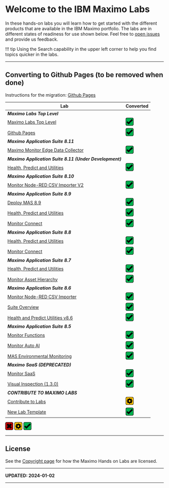 # Welcome to the IBM Maximo Labs

In these hands-on labs you will learn how to get started with the different products that are available in the IBM Maximo 
portfolio.  The labs are in different states of readiness for use shown below. Feel free to [open issues](https://github.com/IBM/monitor-hands-on-lab/issues/new) and provide us feedback.

!!! tip
    Using the Search capability in the upper left corner to help you find topics quicker in the labs.

---

## Converting to Github Pages (to be removed when done)


Instructions for the migration: [Github Pages](github_pages/)  

| Lab                                                                    | Converted  |
|------------------------------------------------------------------------|------------|
| ***Maximo Labs Top Level***                                            | |
| [Maximo Labs Top Level](./)                                            | ![Ready](img/ready_small.png)|
| [Github Pages](github_pages/)                                          | ![Ready](img/ready_small.png)|
| ***Maximo Application Suite 8.11***                                    | |
| [Maximo Monitor Edge Data Collector](edc_8.11/)                        | ![Ready](img/ready_small.png)|
| ***Maximo Application Suite 8.11 (Under Development)***                | |
| [Health, Predict and Utilities](apm_8.11/)                             | ![Ready](img/ready_small.png)|
| ***Maximo Application Suite 8.10***                                    | |
| [Monitor Node-RED CSV Importer V2](monitor_nodered_csv_importer_2.0/)  | ![Ready](img/ready_small.png)|
| ***Maximo Application Suite 8.9***                                     | |
| [Deploy MAS 8.9](ocp_8.9/)                                             | ![Ready](img/ready_small.png)|
| [Health, Predict and Utilities](apm_8.9/)                              | ![Ready](img/ready_small.png)|
| [Monitor Connect](mas_monitor_connect/)                                | ![Ready](img/ready_small.png)|              
| ***Maximo Application Suite 8.8***                                     | |
| [Health, Predict and Utilities](apm_8.8/)                              | ![Ready](img/ready_small.png)|
| [Monitor Connect](mas_monitor_connect/)                                | ![Ready](img/ready_small.png)|              
| ***Maximo Application Suite 8.7***                                     | |
| [Health, Predict and Utilities](apm_8.7/)                              | ![Ready](img/ready_small.png)|
| [Monitor Asset Hierarchy](mas_monitor_hierarchy/)                      | ![Ready](img/ready_small.png)|
| ***Maximo Application Suite 8.6***                                     | |
| [Monitor Node-RED CSV Importer](monitor_nodered_csv_importer_1.0/)     | ![Ready](img/ready_small.png)|
| [Suite Overview](mas_8.6/)                                             | ![Ready](img/ready_small.png)|
| [Health and Predict Utilities v8.6](hpu_8.6/)                          | ![Ready](img/ready_small.png)|
| ***Maximo Application Suite 8.5***                                     | |
| [Monitor Functions](monitor_8.5/)                                      | ![Ready](img/ready_small.png)|
| [Monitor Auto AI](monitor_autoai_8.5/)                                 | ![Ready](img/ready_small.png)|
| [MAS Environmental Monitoring](sustain_mas/)                           | ![Ready](img/ready_small.png)|
| ***Maximo SaaS (DEPRECATED)***                                         | |
| [Monitor SaaS](monitor_saas/)                                          | ![Ready](img/ready_small.png) |
| [Visual Inspection (1.3.0)](mvi_saas/)                                 | ![Ready](img/ready_small.png) |
| ***CONTRIBUTE TO MAXIMO LABS***                                        | |
| [Contribute to Labs](contribute/)                                      | ![Under Development](img/under_development_small.png)|
| [New Lab Template](template_1.0/)                                      | ![Ready](img/ready_small.png)|

![Not started](img/not_started_small.png)
![Under Development](img/under_development_small.png)
![Ready](img/ready_small.png)

---


## License

See the [Copyright page](copyright.md) for how the Maximo Hands on Labs are licensed.

---

**UPDATED: 2024-01-02**

---